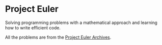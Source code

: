 # Project Euler
Solving programming problems with a mathematical approach and learning how to write efficient code.

All the problems are from the [Project Euler Archives](https://projecteuler.net/archives).

